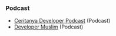 ### Podcast

* [Ceritanya Developer Podcast](https://anchor.fm/ceritanya-developer) (Podcast)
* [Developer Muslim](https://anchor.fm/devmuslimid) (Podcast)

